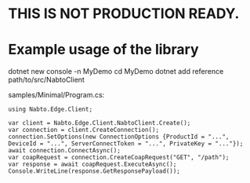 # THIS IS NOT PRODUCTION READY.


# Example usage of the library

dotnet new console -n MyDemo
cd MyDemo
dotnet add reference path/to/src/NabtoClient

samples/Minimal/Program.cs:
```
using Nabto.Edge.Client;

var client = Nabto.Edge.Client.NabtoClient.Create();
var connection = client.CreateConnection();
connection.SetOptions(new ConnectionOptions {ProductId = "...", DeviceId = "...", ServerConnectToken = "...", PrivateKey = "..."});
await connection.ConnectAsync();
var coapRequest = connection.CreateCoapRequest("GET", "/path");
var response = await coapRequest.ExecuteAsync();
Console.WriteLine(response.GetResponsePayload());
```
